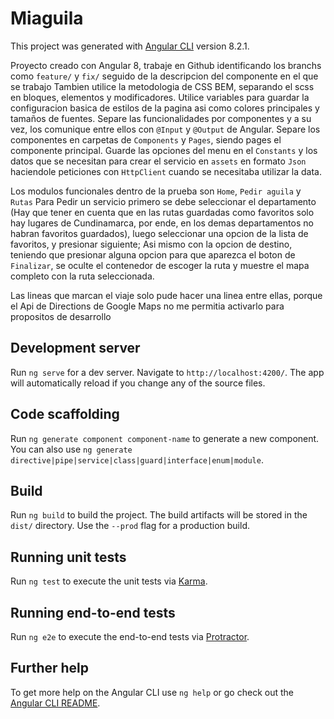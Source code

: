# Miaguila

This project was generated with [Angular CLI](https://github.com/angular/angular-cli) version 8.2.1.

Proyecto creado con Angular 8, trabaje en Github identificando los branchs como `feature/` y `fix/` seguido de la descripcion del componente en el que se trabajo
Tambien utilice la metodologia de CSS BEM, separando el scss en bloques, elementos y modificadores. Utilice variables para guardar la configuracion basica de estilos de la pagina asi como colores principales y tamaños de fuentes.
Separe las funcionalidades por componentes y a su vez, los comunique entre ellos con `@Input` y `@Output` de Angular. Separe los componentes en carpetas de `Components` y `Pages`, siendo pages el componente principal. Guarde las opciones del menu en el `Constants` y los datos que se necesitan para crear el servicio en `assets` en formato `Json` haciendole peticiones con `HttpClient` cuando se necesitaba utilizar la data.

Los modulos funcionales dentro de la prueba son `Home`, `Pedir aguila` y `Rutas`
Para Pedir un servicio primero se debe seleccionar el departamento (Hay que tener en cuenta que en las rutas guardadas como favoritos solo hay lugares de Cundinamarca, por ende, en los demas departamentos no habran favoritos guardados), luego seleccionar una opcion de la lista de favoritos, y presionar siguiente; Asi mismo con la opcion de destino, teniendo que presionar alguna opcion para que aparezca el boton de `Finalizar`, se oculte el contenedor de escoger la ruta y muestre el mapa completo con la ruta seleccionada.

Las lineas que marcan el viaje solo pude hacer una linea entre ellas, porque el Api de Directions de Google Maps no me permitia activarlo para propositos de desarrollo

## Development server

Run `ng serve` for a dev server. Navigate to `http://localhost:4200/`. The app will automatically reload if you change any of the source files.

## Code scaffolding

Run `ng generate component component-name` to generate a new component. You can also use `ng generate directive|pipe|service|class|guard|interface|enum|module`.

## Build

Run `ng build` to build the project. The build artifacts will be stored in the `dist/` directory. Use the `--prod` flag for a production build.

## Running unit tests

Run `ng test` to execute the unit tests via [Karma](https://karma-runner.github.io).

## Running end-to-end tests

Run `ng e2e` to execute the end-to-end tests via [Protractor](http://www.protractortest.org/).

## Further help

To get more help on the Angular CLI use `ng help` or go check out the [Angular CLI README](https://github.com/angular/angular-cli/blob/master/README.md).
